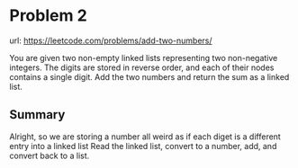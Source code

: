 # Problem 2
url: https://leetcode.com/problems/add-two-numbers/

You are given two non-empty linked lists representing two non-negative integers. The digits are stored in reverse order, and each of their nodes contains a single digit. Add the two numbers and return the sum as a linked list.

## Summary
Alright, so we are storing a number all weird as if each diget is a different entry into a linked list
Read the linked list, convert to a number, add, and convert back to a list.
